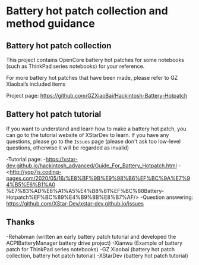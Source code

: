 # Battery hot patch collection and method guidance

## Battery hot patch collection

This project contains OpenCore battery hot patches for some notebooks (such as ThinkPad series notebooks) for your reference.

For more battery hot patches that have been made, please refer to GZ Xiaobai’s included items

Project page: <https://github.com/GZXiaoBai/Hackintosh-Battery-Hotpatch>

## Battery hot patch tutorial

If you want to understand and learn how to make a battery hot patch, you can go to the tutorial website of XStarDev to learn. If you have any questions, please go to the `Issues` page (please don't ask too low-level questions, otherwise it will be regarded as invalid)

-Tutorial page:
  -<https://xstar-dev.github.io/hackintosh_advanced/Guide_For_Battery_Hotpatch.html>
  -<http://yqp7js.coding-pages.com/2020/05/16/%E8%BF%9B%E9%98%B6%EF%BC%9A%E7%94%B5%E6%B1%A0 %E7%83%AD%E8%A1%A5%E4%B8%81%EF%BC%88Battery-Hotpatch%EF%BC%89%E4%B9%8B%E8%B7%AF/>
-Question answering: <https://github.com/XStar-Dev/xstar-dev.github.io/issues>



## Thanks

-Rehabman (written an early battery patch tutorial and developed the ACPIBatteryManager battery drive project)
-Xianwu (Example of battery patch for ThinkPad series notebooks)
-GZ Xiaobai (battery hot patch collection, battery hot patch tutorial)
-XStarDev (battery hot patch tutorial)
